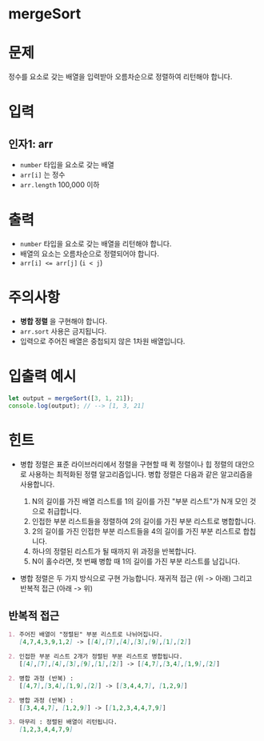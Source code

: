 # mergeSort
# 문제
정수를 요소로 갖는 배열을 입력받아 오름차순으로 정렬하여 리턴해야 합니다.

# 입력
## 인자1: arr
- `number` 타입을 요소로 갖는 배열
- `arr[i]` 는 정수
- `arr.length` 100,000 이하

# 출력
- `number` 타입을 요소로 갖는 배열을 리턴해야 합니다.
- 배열의 요소는 오름차순으로 정렬되어야 합니다.
- `arr[i] <= arr[j]` (`i < j`)

# 주의사항
- **병합 정렬** 을 구현해야 합니다.
- `arr.sort` 사용은 금지됩니다.
- 입력으로 주어진 배열은 중첩되지 않은 1차원 배열입니다.

# 입출력 예시
```javascript
let output = mergeSort([3, 1, 21]);
console.log(output); // --> [1, 3, 21]
```

# 힌트
- 병합 정렬은 표준 라이브러리에서 정렬을 구현할 때 퀵 정렬이나 힙 정렬의 대안으로 사용하는 최적화된 정렬 알고리즘입니다. 병합 정렬은 다음과 같은 알고리즘을 사용합니다.

    1. N의 길이를 가진 배열 리스트를 1의 길이를 가진 "부분 리스트"가 N개 모인 것으로 취급합니다.
    2. 인접한 부분 리스트들을 정렬하여 2의 길이를 가진 부분 리스트로 병합합니다.
    3. 2의 길이를 가진 인접한 부분 리스트들을 4의 길이를 가진 부분 리스트로 합칩니다.
    4. 하나의 정렬된 리스트가 될 때까지 위 과정을 반복합니다.
    5. N이 홀수라면, 첫 번째 병합 때 1의 길이를 가진 부분 리스트를 남깁니다.
    
- 병합 정렬은 두 가지 방식으로 구현 가능합니다. 재귀적 접근 (위 -> 아래) 그리고 반복적 접근 (아래 -> 위)

## 반복적 접근
```md
1. 주어진 배열이 "정렬된" 부분 리스트로 나뉘어집니다.
   [4,7,4,3,9,1,2] -> [[4],[7],[4],[3],[9],[1],[2]]

2. 인접한 부분 리스트 2개가 정렬된 부분 리스트로 병합됩니다.
   [[4],[7],[4],[3],[9],[1],[2]] -> [[4,7],[3,4],[1,9],[2]]

2. 병합 과정 (반복) :
   [[4,7],[3,4],[1,9],[2]] -> [[3,4,4,7], [1,2,9]]

2. 병합 과정 (반복) :
   [[3,4,4,7], [1,2,9]] -> [[1,2,3,4,4,7,9]]

3. 마무리 : 정렬된 배열이 리턴됩니다.
   [1,2,3,4,4,7,9]
```
